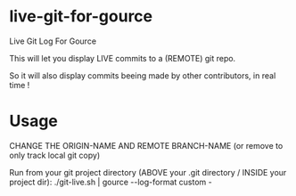 live-git-for-gource
===================

Live Git Log For Gource

This will let you display LIVE commits to a (REMOTE) git repo.

So it will also display commits beeing made by other contributors, in real time !


Usage
===================



CHANGE THE ORIGIN-NAME AND REMOTE BRANCH-NAME   (or remove to only track local git copy)


Run from your git project directory (ABOVE your .git directory / INSIDE your project dir):
    ./git-live.sh  | gource --log-format custom -
